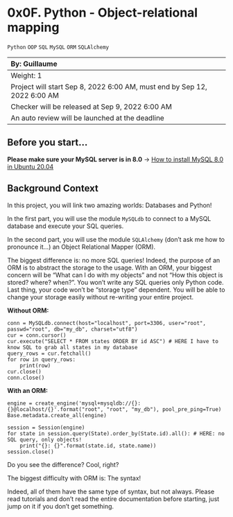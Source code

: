 # 0x0F. Python - Object-relational mapping
`Python` `OOP` `SQL` `MySQL` `ORM` `SQLAlchemy`

|By: Guillaume|
|:--|
|Weight: 1|
|Project will start Sep 8, 2022 6:00 AM, must end by Sep 12, 2022 6:00 AM|
|Checker will be released at Sep 9, 2022 6:00 AM|
|An auto review will be launched at the deadline|


## Before you start…
**Please make sure your MySQL server is in 8.0** -> [How to install MySQL 8.0 in Ubuntu 20.04](https://github.com/codewithmide/alx-higher_level_programming/tree/master/0x0D-SQL_introduction)

## Background Context
In this project, you will link two amazing worlds: Databases and Python!

In the first part, you will use the module `MySQLdb` to connect to a MySQL database and execute your SQL queries.

In the second part, you will use the module `SQLAlchemy` (don’t ask me how to pronounce it…) an Object Relational Mapper (ORM).

The biggest difference is: no more SQL queries! Indeed, the purpose of an ORM is to abstract the storage to the usage. With an ORM, your biggest concern will be “What can I do with my objects” and not “How this object is stored? where? when?”. You won’t write any SQL queries only Python code. Last thing, your code won’t be “storage type” dependent. You will be able to change your storage easily without re-writing your entire project.

**Without ORM:**

```
conn = MySQLdb.connect(host="localhost", port=3306, user="root", passwd="root", db="my_db", charset="utf8")
cur = conn.cursor()
cur.execute("SELECT * FROM states ORDER BY id ASC") # HERE I have to know SQL to grab all states in my database
query_rows = cur.fetchall()
for row in query_rows:
    print(row)
cur.close()
conn.close()
```

**With an ORM:**

```
engine = create_engine('mysql+mysqldb://{}:{}@localhost/{}'.format("root", "root", "my_db"), pool_pre_ping=True)
Base.metadata.create_all(engine)

session = Session(engine)
for state in session.query(State).order_by(State.id).all(): # HERE: no SQL query, only objects!
    print("{}: {}".format(state.id, state.name))
session.close()
```

Do you see the difference? Cool, right?

The biggest difficulty with ORM is: The syntax!

Indeed, all of them have the same type of syntax, but not always. Please read tutorials and don’t read the entire documentation before starting, just jump on it if you don’t get something.
